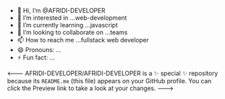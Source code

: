 - 👋 Hi, I’m @AFRIDI-DEVELOPER
- 👀 I’m interested in ...web-development
- 🌱 I’m currently learning ...javascript
- 💞️ I’m looking to collaborate on ...teams
- 📫 How to reach me ...fullstack web developer
- 😄 Pronouns: ...
- ⚡ Fun fact: ...

<---
AFRIDI-DEVELOPER/AFRIDI-DEVELOPER is a ✨ special ✨ repository because its `README.me` (this file) appears on your GitHub profile.
You can click the Preview link to take a look at your changes.
--->
